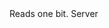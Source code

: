<function name="ReadOneBit" parent="bf_read" type="classfunc">
	<description>
		Reads one bit.
	</description>
	<realm>Server</realm>
	<rets>
		<ret name="value" type="number"></ret>
	</rets>
</function>